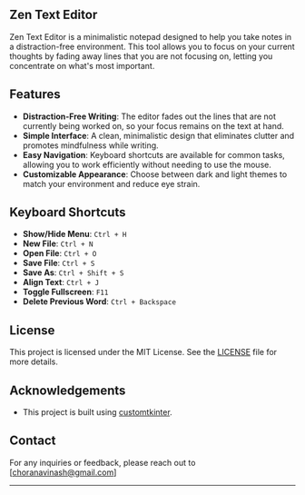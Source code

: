 
## Zen Text Editor

Zen Text Editor is a minimalistic notepad designed to help you take notes in a distraction-free environment. This tool allows you to focus on your current thoughts by fading away lines that you are not focusing on, letting you concentrate on what's most important.

## Features

- **Distraction-Free Writing**: The editor fades out the lines that are not currently being worked on, so your focus remains on the text at hand.
- **Simple Interface**: A clean, minimalistic design that eliminates clutter and promotes mindfulness while writing.
- **Easy Navigation**: Keyboard shortcuts are available for common tasks, allowing you to work efficiently without needing to use the mouse.
- **Customizable Appearance**: Choose between dark and light themes to match your environment and reduce eye strain.

## Keyboard Shortcuts

- **Show/Hide Menu**: `Ctrl + H`
- **New File**: `Ctrl + N`
- **Open File**: `Ctrl + O`
- **Save File**: `Ctrl + S`
- **Save As**: `Ctrl + Shift + S`
- **Align Text**: `Ctrl + J`
- **Toggle Fullscreen**: `F11`
- **Delete Previous Word**: `Ctrl + Backspace`


## License

This project is licensed under the MIT License. See the [LICENSE](LICENSE) file for more details.

## Acknowledgements

- This project is built using [customtkinter](https://github.com/TomSchimansky/CustomTkinter).

## Contact

For any inquiries or feedback, please reach out to [choranavinash@gmail.com]

---


